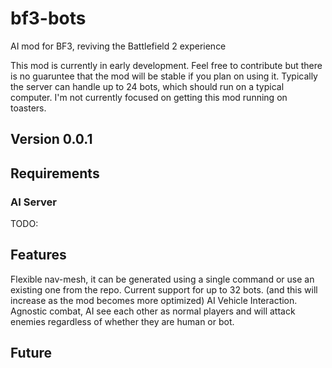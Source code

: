 # bf3-bots
AI mod for BF3, reviving the Battlefield 2 experience

This mod is currently in early development. Feel free to contribute but there is no guaruntee that the mod will be stable if you plan on using it.
Typically the server can handle up to 24 bots, which should run on a typical computer. I'm not currently focused on getting this mod running on toasters. 

## Version 0.0.1


## Requirements
### AI Server
TODO:


## Features
Flexible nav-mesh, it can be generated using a single command or use an existing one from the repo.
Current support for up to 32 bots. (and this will increase as the mod becomes more optimized)
AI Vehicle Interaction.
Agnostic combat, AI see each other as normal players and will attack enemies regardless of whether they are human or bot.


## Future
